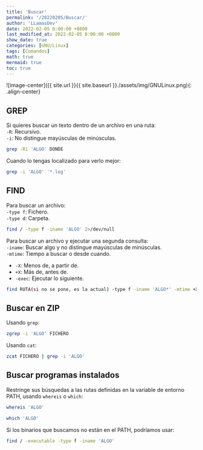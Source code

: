 ```yaml
---
title: 'Buscar'
permalink: '/20220205/Buscar/'
author: 'LLamasDev'
date: 2022-02-05 8:00:00 +0800
last_modified_at: 2022-02-05 8:00:00 +0800
show_date: true
categories: [GNU/Linux]
tags: [Comandos]
math: true
mermaid: true
toc: true
---
```


![image-center]({{ site.url }}{{ site.baseurl }}./assets/img/GNULinux.png){: .align-center}

## GREP

Si quieres buscar un texto dentro de un archivo en una ruta:  
`-R`: Recursivo.  
`-i`: No distingue mayúsculas de minúsculas.
```bash
grep -Ri 'ALGO' DONDE
```

Cuando lo tengas localizado para verlo mejor:
```bash
grep -i 'ALGO' '*.log'
```

## FIND

Para buscar un archivo:  
`-type f`: Fichero.  
`-type d`: Carpeta.
```bash
find / -type f -iname 'ALGO' 2>/dev/null
```

Para buscar un archivo y ejecutar una segunda consulta:  
`-iname`: Buscar algo y no distingue mayúsculas de minúsculas.  
`-mtime`: Tiempo a buscar o desde cuando.  
- `-X`: Menos de, a partir de.  
- `+X`: Más de, antes de.  
- `-exec`: Ejecutar lo siguiente.  
```bash
find RUTA(si no se pone, es la actual) -type f -iname 'ALGO*' -mtime +X -exec ls -lrt {} \;
```

## Buscar en ZIP

Usando `grep`:
```bash
zgrep -i 'ALGO' FICHERO
```

Usando `cat`:
```bash
zcat FICHERO | grep -i 'ALGO'
```

## Buscar programas instalados

Restringe sus búsquedas a las rutas definidas en la variable de entorno PATH, usando `whereis` o `which`:
```bash
whereis 'ALGO'

which 'ALGO'
```

Si los binarios que buscamos no están en el PATH, podríamos usar:
```bash
find / -executable -type f -iname 'ALGO'
```